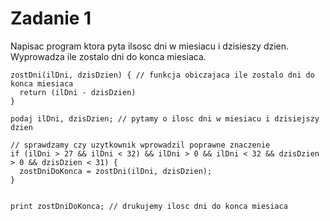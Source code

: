 # Zadanie 1

Napisac program ktora pyta ilsosc dni w miesiacu i dzisieszy dzien. Wyprowadza ile zostalo dni do konca miesiaca.

```
zostDni(ilDni, dzisDzien) { // funkcja obiczajaca ile zostalo dni do konca miesiaca
  return (ilDni - dzisDzien)
}

podaj ilDni, dzisDzien; // pytamy o ilosc dni w miesiacu i dzisiejszy dzien

// sprawdzamy czy uzytkownik wprowadzil poprawne znaczenie
if (ilDni > 27 && ilDni < 32) && ilDni > 0 && ilDni < 32 && dzisDzien > 0 && dzisDzien < 31) {
  zostDniDoKonca = zostDni(ilDni, dzisDzien);
}


print zostDniDoKonca; // drukujemy ilosc dni do konca miesiaca

```
